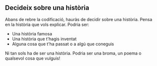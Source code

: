 ## Decideix sobre una història

Abans de rebre la codificació, hauràs de decidir sobre una història. Pensa en la història que vols explicar. Podria ser:

+ Una història famosa
+ Una història que t'hagis inventat
+ Alguna cosa que t'ha passat o a algú que coneguis

Ni tan sols ha de ser una història. Podria ser una broma, un poema o qualsevol cosa que vulguis!